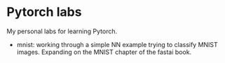 # Pytorch labs

My personal labs for learning Pytorch.

- mnist: working through a simple NN example trying to classify MNIST images.
Expanding on the MNIST chapter of the fastai book.
